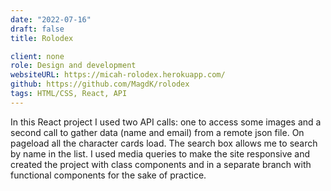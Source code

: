 ```yaml
---
date: "2022-07-16"
draft: false
title: Rolodex

client: none
role: Design and development
websiteURL: https://micah-rolodex.herokuapp.com/
github: https://github.com/MagdK/rolodex
tags: HTML/CSS, React, API
---
```


In this React project I used two API calls: one to access some images and a second call to gather data (name and email) from a remote json file. On pageload all the character cards load. The search box allows me to search by name in the list. I used media queries to make the site responsive and created the project with class components and in a separate branch with functional components for the sake of practice.

